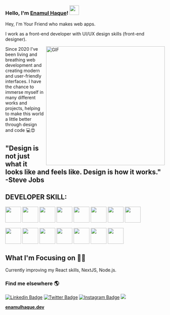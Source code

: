 ###  Hello, I'm [Enamul Haque](https://elastic-hermann-f7d7c6.netlify.app)! <img src="https://media.giphy.com/media/hvRJCLFzcasrR4ia7z/giphy.gif" width="30px">
 
Hey, I'm Your Friend who makes web apps.


I work as a front-end developer with UI/UX design skills (front-end designer).


<img align="right" width="375" alt="GIF" src="https://miro.medium.com/max/1360/1*IRGHmiGsa16stedQvIaZfw.gif" />

Since 2020 I've been living and breathing web development and creating modern and user-friendly interfaces. I have the chance to immerse myself in many different works and projects, helping to make this world a little better through design and code 💻😍

 ## "Design is not just what it looks like and feels like. Design is how it works." -Steve Jobs

## DEVELOPER SKILL:
<img src="https://logo.letskhabar.com/img?tool=html&acol=gold" width="50px"> <img src="https://logo.letskhabar.com/img?tool=css&acol=gold" width="50px"> <img src="https://logo.letskhabar.com/img?tool=bootstrap&acol=gold" width="50px"> <img src="https://logo.letskhabar.com/img?tool=js&acol=gold" width="50px"> <img src="https://logo.letskhabar.com/img?tool=react&acol=gold" width="50px"> <img src="https://logo.letskhabar.com/img?tool=node&acol=gold" width="50px"> <img src="https://logo.letskhabar.com/img?tool=mongodb&acol=gold" width="50px"> <img src="https://logo.letskhabar.com/img?tool=firebase&acol=gold" width="50px"> 


<img src="https://logo.letskhabar.com/img?tool=git&acol=gold" width="50px"> <img src="https://logo.letskhabar.com/img?tool=github&acol=gold" width="50px"> <img src="https://logo.letskhabar.com/img?tool=netlify&acol=gold" width="50px"> <img src="https://logo.letskhabar.com/img?tool=heroku&acol=gold" width="50px"> <img src="https://logo.letskhabar.com/img?tool=vs-code&acol=gold" width="50px"> <img src="https://logo.letskhabar.com/img?tool=npm&acol=gold" width="50px"> <img src="https://logo.letskhabar.com/img?tool=sass&acol=gold" width="50px"> 


## What I'm Focusing on 👨‍💻

Currently improving my React skills, NextJS, Node.js.


### Find me elsewhere 🌎

[![Linkedin Badge](https://img.shields.io/badge/-LinkedIn-blue?style=flat-square&logo=Linkedin&logoColor=white&link=https://www.linkedin.com/in/enamul-haque7/)](https://www.linkedin.com/in/enamulhaquee/) 
[![Twitter Badge](https://img.shields.io/badge/-Twitter-1ca0f1?style=flat-square&labelColor=1ca0f1&logo=twitter&logoColor=white&link=https://twitter.com/enamulhaque71)](https://twitter.com/enamulhaque71)
[![Instagram Badge](https://img.shields.io/badge/-instagram-E4405F?style=for-the-badge&logo=Instagram&logoColor=white"&logoColor=white&link=https://instagram.com/enamulhaque.dev)](https://instagram.com/enamulhaque.dev)
<img src="https://img.shields.io/badge/Instagram-E4405F?style=for-the-badge&logo=instagram&logoColor=white" />

<!-- Facebook Badge
[![Facebook Badge](https://img.shields.io/badge/-Facebook-blue?style=flat-square&labelColor=1ca0f1&logo=facebook&logoColor=white&link=https://facebook.com/enamulhaquebrown)](https://facebook.com/enamulhaquebrown) 
-->

**[enamulhaque.dev](https://elastic-hermann-f7d7c6.netlify.app/)**
